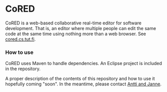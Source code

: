 CoRED
=====

CoRED is a web-based collaborative real-time editor for software development.
That is, an editor where multiple people can edit the same code at the same time
using nothing more than a web browser. See [cored.cs.tut.fi](http://cored.cs.tut.fi).

### How to use

CoRED uses Maven to handle dependencies.
An Eclipse project is included in the repository.

A proper description of the contents of this repository and how to use it hopefully coming "soon".
In the meantime, please contact [Antti and Janne](mailto:antti.h.nieminen@tut.fi,janne.lautamaki@tut.fi).